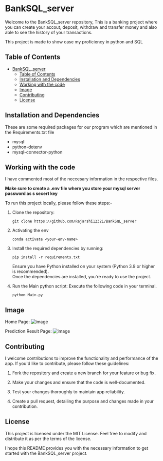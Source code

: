 
# BankSQL_server

Welcome to the BankSQL_server repository, This is a banking project where you can create your accout, deposit, withdraw and transfer money and also able to see the history of your transactions.
<br/>

This project is made to show case my proficiency in python and SQL


## Table of Contents

- [BankSQL\_server](#banksql_server)
  - [Table of Contents](#table-of-contents)
  - [Installation and Dependencies](#installation-and-dependencies)
  - [Working with the code](#working-with-the-code)
  - [Image](#image)
  - [Contributing](#contributing)
  - [License](#license)


## Installation and Dependencies

These are some required packages for our program which are mentioned in the Requirements.txt file

- mysql
- python-dotenv
- mysql-connector-python




## Working with the code


I have commented most of the neccesary information in the respective files.

**Make sure to create a .env file where you store your mysql server password as s secert key**

To run this project locally, please follow these steps:-

1. Clone the repository:

   ```shell
   git clone https://github.com/Rajarshi12321/BankSQL_server
   ```


2. Activating the env
  
   ```shell
   conda activate <your-env-name> 
   ```

3. Install the required dependencies by running:
   ```shell
   pip install -r requirements.txt
   ``` 
   Ensure you have Python installed on your system (Python 3.9 or higher is recommended).<br />
   Once the dependencies are installed, you're ready to use the project.



4. Run the Main python script: Execute the following code in your terminal.
   ```shell  
   python Main.py 
   ```
   



## Image

Home Page:
![image](https://github.com/Rajarshi12321/Anidex/assets/94736350/a011627b-70aa-4daa-a8ab-e8c8e76bb588)

Prediction Result Page:
![image](https://github.com/Rajarshi12321/Anidex/assets/94736350/7d02e7d1-fe51-4a8c-9f33-5d46ad2eb6ff)



## Contributing
I welcome contributions to improve the functionality and performance of the app. If you'd like to contribute, please follow these guidelines:

1. Fork the repository and create a new branch for your feature or bug fix.

2. Make your changes and ensure that the code is well-documented.

3. Test your changes thoroughly to maintain app reliability.

4. Create a pull request, detailing the purpose and changes made in your contribution.



## License
This project is licensed under the MIT License. Feel free to modify and distribute it as per the terms of the license.

I hope this README provides you with the necessary information to get started with the BankSQL_server project. 
